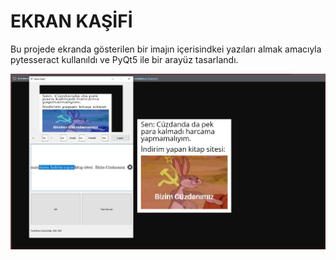 <h1>EKRAN KAŞİFİ</h1>
<p>
  Bu projede ekranda gösterilen bir imajın içerisindkei yazıları almak amacıyla pytesseract kullanıldı ve PyQt5 ile bir arayüz tasarlandı. 
</p>

<img src='https://github.com/rag0nn/screen_researcher_with_pytesseract/blob/main/notebooks/test_images/Ekran%20g%C3%B6r%C3%BCnt%C3%BCs%C3%BC%202024-02-09%20035604.jpg?raw=true'>
